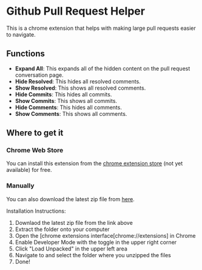 # Github Pull Request Helper
This is a chrome extension that helps with making large pull requests easier to navigate. 

## Functions
- **Expand All**: This expands all of the hidden content on the pull request conversation page.
- **Hide Resolved**: This hides all resolved comments.
- **Show Resolved**: This shows all resolved comments.
- **Hide Commits**: This hides all commits.
- **Show Commits**: This shows all commits.
- **Hide Comments**: This hides all comments.
- **Show Comments**: This shows all comments.

## Where to get it

### Chrome Web Store

You can install this extension from the [chrome extension store](https://chrome.google.com/webstore/category/extensions) (not yet available) for free.

### Manually

You can also download the latest zip file from [here](releases/latest).

Installation Instructions:
1. Downlaod the latest zip file from the link above
1. Extract the folder onto your computer
1. Open the [chrome extensions interface[chrome://extensions] in Chrome
1. Enable Developer Mode with the toggle in the upper right corner
1. Click "Load Unpacked" in the upper left area
1. Navigate to and select the folder where you unzipped the files
1. Done!
